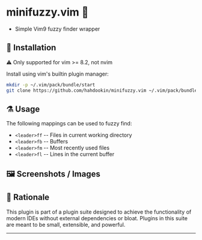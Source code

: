 # minifuzzy.vim :mag_right:
- Simple Vim9 fuzzy finder wrapper

## :hammer: Installation
:warning: Only supported for vim >= 8.2, not nvim

Install using vim's builtin plugin manager:
```sh
mkdir -p ~/.vim/pack/bundle/start
git clone https://github.com/hahdookin/minifuzzy.vim ~/.vim/pack/bundle/start/minifuzzy.vim
```

## :alembic: Usage
The following mappings can be used to fuzzy find:
- `<leader>ff` -- Files in current working directory
- `<leader>fb` -- Buffers
- `<leader>fm` -- Most recently used files
- `<leader>fl` -- Lines in the current buffer

## :framed_picture: Screenshots / Images

## :memo: Rationale
This plugin is part of a plugin suite designed to achieve the functionality of modern IDEs without external dependencies or bloat. Plugins in this suite are meant to be small, extensible, and powerful. 

---
